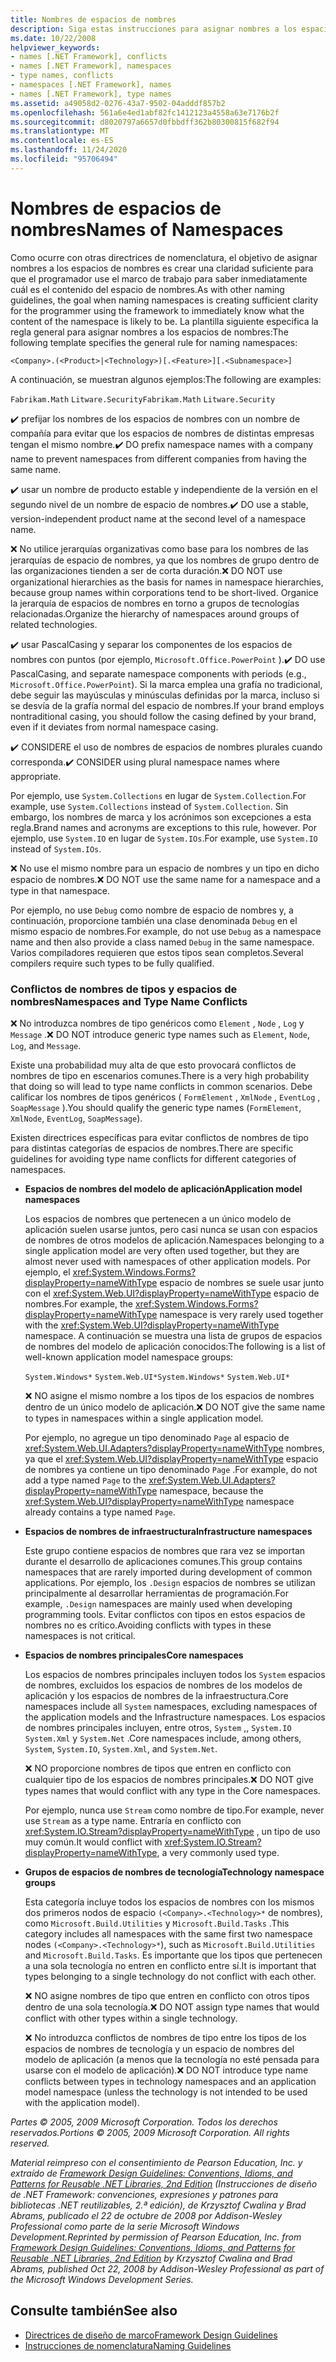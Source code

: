 ```yaml
---
title: Nombres de espacios de nombres
description: Siga estas instrucciones para asignar nombres a los espacios de nombres como parte de las instrucciones para diseñar bibliotecas que extienden e interactúan con las bibliotecas de .NET.
ms.date: 10/22/2008
helpviewer_keywords:
- names [.NET Framework], conflicts
- names [.NET Framework], namespaces
- type names, conflicts
- namespaces [.NET Framework], names
- names [.NET Framework], type names
ms.assetid: a49058d2-0276-43a7-9502-04adddf857b2
ms.openlocfilehash: 561a6e4ed1abf82fc1412123a4558a63e7176b2f
ms.sourcegitcommit: d8020797a6657d0fbbdff362b80300815f682f94
ms.translationtype: MT
ms.contentlocale: es-ES
ms.lasthandoff: 11/24/2020
ms.locfileid: "95706494"
---
```

# <a name="names-of-namespaces"></a><span data-ttu-id="9ceb6-103">Nombres de espacios de nombres</span><span class="sxs-lookup"><span data-stu-id="9ceb6-103">Names of Namespaces</span></span>

<span data-ttu-id="9ceb6-104">Como ocurre con otras directrices de nomenclatura, el objetivo de asignar nombres a los espacios de nombres es crear una claridad suficiente para que el programador use el marco de trabajo para saber inmediatamente cuál es el contenido del espacio de nombres.</span><span class="sxs-lookup"><span data-stu-id="9ceb6-104">As with other naming guidelines, the goal when naming namespaces is creating sufficient clarity for the programmer using the framework to immediately know what the content of the namespace is likely to be.</span></span> <span data-ttu-id="9ceb6-105">La plantilla siguiente especifica la regla general para asignar nombres a los espacios de nombres:</span><span class="sxs-lookup"><span data-stu-id="9ceb6-105">The following template specifies the general rule for naming namespaces:</span></span>

 `<Company>.(<Product>|<Technology>)[.<Feature>][.<Subnamespace>]`

 <span data-ttu-id="9ceb6-106">A continuación, se muestran algunos ejemplos:</span><span class="sxs-lookup"><span data-stu-id="9ceb6-106">The following are examples:</span></span>

 <span data-ttu-id="9ceb6-107">`Fabrikam.Math` `Litware.Security`</span><span class="sxs-lookup"><span data-stu-id="9ceb6-107">`Fabrikam.Math` `Litware.Security`</span></span>

 <span data-ttu-id="9ceb6-108">✔️ prefijar los nombres de los espacios de nombres con un nombre de compañía para evitar que los espacios de nombres de distintas empresas tengan el mismo nombre.</span><span class="sxs-lookup"><span data-stu-id="9ceb6-108">✔️ DO prefix namespace names with a company name to prevent namespaces from different companies from having the same name.</span></span>

 <span data-ttu-id="9ceb6-109">✔️ usar un nombre de producto estable y independiente de la versión en el segundo nivel de un nombre de espacio de nombres.</span><span class="sxs-lookup"><span data-stu-id="9ceb6-109">✔️ DO use a stable, version-independent product name at the second level of a namespace name.</span></span>

 <span data-ttu-id="9ceb6-110">❌ No utilice jerarquías organizativas como base para los nombres de las jerarquías de espacio de nombres, ya que los nombres de grupo dentro de las organizaciones tienden a ser de corta duración.</span><span class="sxs-lookup"><span data-stu-id="9ceb6-110">❌ DO NOT use organizational hierarchies as the basis for names in namespace hierarchies, because group names within corporations tend to be short-lived.</span></span> <span data-ttu-id="9ceb6-111">Organice la jerarquía de espacios de nombres en torno a grupos de tecnologías relacionadas.</span><span class="sxs-lookup"><span data-stu-id="9ceb6-111">Organize the hierarchy of namespaces around groups of related technologies.</span></span>

 <span data-ttu-id="9ceb6-112">✔️ usar PascalCasing y separar los componentes de los espacios de nombres con puntos (por ejemplo, `Microsoft.Office.PowerPoint` ).</span><span class="sxs-lookup"><span data-stu-id="9ceb6-112">✔️ DO use PascalCasing, and separate namespace components with periods (e.g., `Microsoft.Office.PowerPoint`).</span></span> <span data-ttu-id="9ceb6-113">Si la marca emplea una grafía no tradicional, debe seguir las mayúsculas y minúsculas definidas por la marca, incluso si se desvía de la grafía normal del espacio de nombres.</span><span class="sxs-lookup"><span data-stu-id="9ceb6-113">If your brand employs nontraditional casing, you should follow the casing defined by your brand, even if it deviates from normal namespace casing.</span></span>

 <span data-ttu-id="9ceb6-114">✔️ CONSIDERE el uso de nombres de espacios de nombres plurales cuando corresponda.</span><span class="sxs-lookup"><span data-stu-id="9ceb6-114">✔️ CONSIDER using plural namespace names where appropriate.</span></span>

 <span data-ttu-id="9ceb6-115">Por ejemplo, use `System.Collections` en lugar de `System.Collection`.</span><span class="sxs-lookup"><span data-stu-id="9ceb6-115">For example, use `System.Collections` instead of `System.Collection`.</span></span> <span data-ttu-id="9ceb6-116">Sin embargo, los nombres de marca y los acrónimos son excepciones a esta regla.</span><span class="sxs-lookup"><span data-stu-id="9ceb6-116">Brand names and acronyms are exceptions to this rule, however.</span></span> <span data-ttu-id="9ceb6-117">Por ejemplo, use `System.IO` en lugar de `System.IOs`.</span><span class="sxs-lookup"><span data-stu-id="9ceb6-117">For example, use `System.IO` instead of `System.IOs`.</span></span>

 <span data-ttu-id="9ceb6-118">❌ No use el mismo nombre para un espacio de nombres y un tipo en dicho espacio de nombres.</span><span class="sxs-lookup"><span data-stu-id="9ceb6-118">❌ DO NOT use the same name for a namespace and a type in that namespace.</span></span>

 <span data-ttu-id="9ceb6-119">Por ejemplo, no use `Debug` como nombre de espacio de nombres y, a continuación, proporcione también una clase denominada `Debug` en el mismo espacio de nombres.</span><span class="sxs-lookup"><span data-stu-id="9ceb6-119">For example, do not use `Debug` as a namespace name and then also provide a class named `Debug` in the same namespace.</span></span> <span data-ttu-id="9ceb6-120">Varios compiladores requieren que estos tipos sean completos.</span><span class="sxs-lookup"><span data-stu-id="9ceb6-120">Several compilers require such types to be fully qualified.</span></span>

### <a name="namespaces-and-type-name-conflicts"></a><span data-ttu-id="9ceb6-121">Conflictos de nombres de tipos y espacios de nombres</span><span class="sxs-lookup"><span data-stu-id="9ceb6-121">Namespaces and Type Name Conflicts</span></span>

 <span data-ttu-id="9ceb6-122">❌ No introduzca nombres de tipo genéricos como `Element` , `Node` , `Log` y `Message` .</span><span class="sxs-lookup"><span data-stu-id="9ceb6-122">❌ DO NOT introduce generic type names such as `Element`, `Node`, `Log`, and `Message`.</span></span>

 <span data-ttu-id="9ceb6-123">Existe una probabilidad muy alta de que esto provocará conflictos de nombres de tipo en escenarios comunes.</span><span class="sxs-lookup"><span data-stu-id="9ceb6-123">There is a very high probability that doing so will lead to type name conflicts in common scenarios.</span></span> <span data-ttu-id="9ceb6-124">Debe calificar los nombres de tipos genéricos ( `FormElement` , `XmlNode` , `EventLog` , `SoapMessage` ).</span><span class="sxs-lookup"><span data-stu-id="9ceb6-124">You should qualify the generic type names (`FormElement`, `XmlNode`, `EventLog`, `SoapMessage`).</span></span>

 <span data-ttu-id="9ceb6-125">Existen directrices específicas para evitar conflictos de nombres de tipo para distintas categorías de espacios de nombres.</span><span class="sxs-lookup"><span data-stu-id="9ceb6-125">There are specific guidelines for avoiding type name conflicts for different categories of namespaces.</span></span>

- <span data-ttu-id="9ceb6-126">**Espacios de nombres del modelo de aplicación**</span><span class="sxs-lookup"><span data-stu-id="9ceb6-126">**Application model namespaces**</span></span>

     <span data-ttu-id="9ceb6-127">Los espacios de nombres que pertenecen a un único modelo de aplicación suelen usarse juntos, pero casi nunca se usan con espacios de nombres de otros modelos de aplicación.</span><span class="sxs-lookup"><span data-stu-id="9ceb6-127">Namespaces belonging to a single application model are very often used together, but they are almost never used with namespaces of other application models.</span></span> <span data-ttu-id="9ceb6-128">Por ejemplo, el <xref:System.Windows.Forms?displayProperty=nameWithType> espacio de nombres se suele usar junto con el <xref:System.Web.UI?displayProperty=nameWithType> espacio de nombres.</span><span class="sxs-lookup"><span data-stu-id="9ceb6-128">For example, the <xref:System.Windows.Forms?displayProperty=nameWithType> namespace is very rarely used together with the <xref:System.Web.UI?displayProperty=nameWithType> namespace.</span></span> <span data-ttu-id="9ceb6-129">A continuación se muestra una lista de grupos de espacios de nombres del modelo de aplicación conocidos:</span><span class="sxs-lookup"><span data-stu-id="9ceb6-129">The following is a list of well-known application model namespace groups:</span></span>

     <span data-ttu-id="9ceb6-130">`System.Windows*` `System.Web.UI*`</span><span class="sxs-lookup"><span data-stu-id="9ceb6-130">`System.Windows*` `System.Web.UI*`</span></span>

     <span data-ttu-id="9ceb6-131">❌ NO asigne el mismo nombre a los tipos de los espacios de nombres dentro de un único modelo de aplicación.</span><span class="sxs-lookup"><span data-stu-id="9ceb6-131">❌ DO NOT give the same name to types in namespaces within a single application model.</span></span>

     <span data-ttu-id="9ceb6-132">Por ejemplo, no agregue un tipo denominado `Page` al espacio de <xref:System.Web.UI.Adapters?displayProperty=nameWithType> nombres, ya que el <xref:System.Web.UI?displayProperty=nameWithType> espacio de nombres ya contiene un tipo denominado `Page` .</span><span class="sxs-lookup"><span data-stu-id="9ceb6-132">For example, do not add a type named `Page` to the <xref:System.Web.UI.Adapters?displayProperty=nameWithType> namespace, because the <xref:System.Web.UI?displayProperty=nameWithType> namespace already contains a type named `Page`.</span></span>

- <span data-ttu-id="9ceb6-133">**Espacios de nombres de infraestructura**</span><span class="sxs-lookup"><span data-stu-id="9ceb6-133">**Infrastructure namespaces**</span></span>

     <span data-ttu-id="9ceb6-134">Este grupo contiene espacios de nombres que rara vez se importan durante el desarrollo de aplicaciones comunes.</span><span class="sxs-lookup"><span data-stu-id="9ceb6-134">This group contains namespaces that are rarely imported during development of common applications.</span></span> <span data-ttu-id="9ceb6-135">Por ejemplo, los `.Design` espacios de nombres se utilizan principalmente al desarrollar herramientas de programación.</span><span class="sxs-lookup"><span data-stu-id="9ceb6-135">For example, `.Design` namespaces are mainly used when developing programming tools.</span></span> <span data-ttu-id="9ceb6-136">Evitar conflictos con tipos en estos espacios de nombres no es crítico.</span><span class="sxs-lookup"><span data-stu-id="9ceb6-136">Avoiding conflicts with types in these namespaces is not critical.</span></span>

- <span data-ttu-id="9ceb6-137">**Espacios de nombres principales**</span><span class="sxs-lookup"><span data-stu-id="9ceb6-137">**Core namespaces**</span></span>

     <span data-ttu-id="9ceb6-138">Los espacios de nombres principales incluyen todos los `System` espacios de nombres, excluidos los espacios de nombres de los modelos de aplicación y los espacios de nombres de la infraestructura.</span><span class="sxs-lookup"><span data-stu-id="9ceb6-138">Core namespaces include all `System` namespaces, excluding namespaces of the application models and the Infrastructure namespaces.</span></span> <span data-ttu-id="9ceb6-139">Los espacios de nombres principales incluyen, entre otros, `System` ,, `System.IO` `System.Xml` y `System.Net` .</span><span class="sxs-lookup"><span data-stu-id="9ceb6-139">Core namespaces include, among others, `System`, `System.IO`, `System.Xml`, and `System.Net`.</span></span>

     <span data-ttu-id="9ceb6-140">❌ NO proporcione nombres de tipos que entren en conflicto con cualquier tipo de los espacios de nombres principales.</span><span class="sxs-lookup"><span data-stu-id="9ceb6-140">❌ DO NOT give types names that would conflict with any type in the Core namespaces.</span></span>

     <span data-ttu-id="9ceb6-141">Por ejemplo, nunca use `Stream` como nombre de tipo.</span><span class="sxs-lookup"><span data-stu-id="9ceb6-141">For example, never use `Stream` as a type name.</span></span> <span data-ttu-id="9ceb6-142">Entraría en conflicto con <xref:System.IO.Stream?displayProperty=nameWithType> , un tipo de uso muy común.</span><span class="sxs-lookup"><span data-stu-id="9ceb6-142">It would conflict with <xref:System.IO.Stream?displayProperty=nameWithType>, a very commonly used type.</span></span>

- <span data-ttu-id="9ceb6-143">**Grupos de espacios de nombres de tecnología**</span><span class="sxs-lookup"><span data-stu-id="9ceb6-143">**Technology namespace groups**</span></span>

     <span data-ttu-id="9ceb6-144">Esta categoría incluye todos los espacios de nombres con los mismos dos primeros nodos de espacio `(<Company>.<Technology>*` de nombres), como `Microsoft.Build.Utilities` y `Microsoft.Build.Tasks` .</span><span class="sxs-lookup"><span data-stu-id="9ceb6-144">This category includes all namespaces with the same first two namespace nodes `(<Company>.<Technology>*`), such as `Microsoft.Build.Utilities` and `Microsoft.Build.Tasks`.</span></span> <span data-ttu-id="9ceb6-145">Es importante que los tipos que pertenecen a una sola tecnología no entren en conflicto entre sí.</span><span class="sxs-lookup"><span data-stu-id="9ceb6-145">It is important that types belonging to a single technology do not conflict with each other.</span></span>

     <span data-ttu-id="9ceb6-146">❌ NO asigne nombres de tipo que entren en conflicto con otros tipos dentro de una sola tecnología.</span><span class="sxs-lookup"><span data-stu-id="9ceb6-146">❌ DO NOT assign type names that would conflict with other types within a single technology.</span></span>

     <span data-ttu-id="9ceb6-147">❌ No introduzca conflictos de nombres de tipo entre los tipos de los espacios de nombres de tecnología y un espacio de nombres del modelo de aplicación (a menos que la tecnología no esté pensada para usarse con el modelo de aplicación).</span><span class="sxs-lookup"><span data-stu-id="9ceb6-147">❌ DO NOT introduce type name conflicts between types in technology namespaces and an application model namespace (unless the technology is not intended to be used with the application model).</span></span>

 <span data-ttu-id="9ceb6-148">*Partes © 2005, 2009 Microsoft Corporation. Todos los derechos reservados.*</span><span class="sxs-lookup"><span data-stu-id="9ceb6-148">*Portions © 2005, 2009 Microsoft Corporation. All rights reserved.*</span></span>

 <span data-ttu-id="9ceb6-149">*Material reimpreso con el consentimiento de Pearson Education, Inc. y extraído de [Framework Design Guidelines: Conventions, Idioms, and Patterns for Reusable .NET Libraries, 2nd Edition](https://www.informit.com/store/framework-design-guidelines-conventions-idioms-and-9780321545619) (Instrucciones de diseño de .NET Framework: convenciones, expresiones y patrones para bibliotecas .NET reutilizables, 2.ª edición), de Krzysztof Cwalina y Brad Abrams, publicado el 22 de octubre de 2008 por Addison-Wesley Professional como parte de la serie Microsoft Windows Development.*</span><span class="sxs-lookup"><span data-stu-id="9ceb6-149">*Reprinted by permission of Pearson Education, Inc. from [Framework Design Guidelines: Conventions, Idioms, and Patterns for Reusable .NET Libraries, 2nd Edition](https://www.informit.com/store/framework-design-guidelines-conventions-idioms-and-9780321545619) by Krzysztof Cwalina and Brad Abrams, published Oct 22, 2008 by Addison-Wesley Professional as part of the Microsoft Windows Development Series.*</span></span>

## <a name="see-also"></a><span data-ttu-id="9ceb6-150">Consulte también</span><span class="sxs-lookup"><span data-stu-id="9ceb6-150">See also</span></span>

- [<span data-ttu-id="9ceb6-151">Directrices de diseño de marco</span><span class="sxs-lookup"><span data-stu-id="9ceb6-151">Framework Design Guidelines</span></span>](index.md)
- [<span data-ttu-id="9ceb6-152">Instrucciones de nomenclatura</span><span class="sxs-lookup"><span data-stu-id="9ceb6-152">Naming Guidelines</span></span>](naming-guidelines.md)
